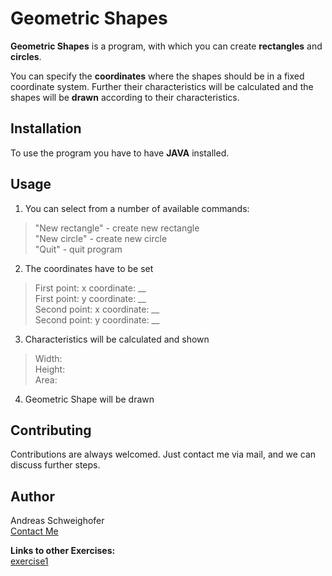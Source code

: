 # Geometric Shapes
**Geometric Shapes** is a program, with which you can create **rectangles** and **circles**.

You can specify the **coordinates** where the shapes should be in a fixed coordinate system. 
Further their characteristics will be calculated and the shapes will be **drawn** according to their characteristics.

## Installation
To use the program you have to have **JAVA** installed.

## Usage
1. You can select from a number of available commands:
> "New rectangle" - create new rectangle\
> "New circle" - create new circle\
> "Quit" - quit program

2. The coordinates have to be set
> First point:  x coordinate: __\
> First point:  y coordinate: __\
> Second point: x coordinate: __\
> Second point: y coordinate: __

3. Characteristics will be calculated and shown
> Width:\
> Height:\
> Area:

4. Geometric Shape will be drawn

## Contributing
Contributions are always welcomed. Just contact me via mail, and we can discuss further steps.    

## Author
Andreas Schweighofer\
[Contact Me](mailto:and.schweighofer@icloud.com)

**Links to other Exercises:**\
[exercise1](exercise1.md)